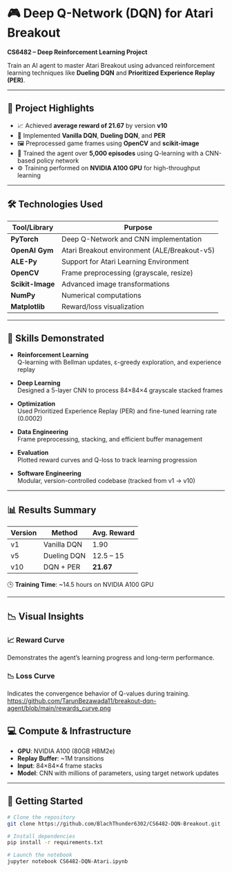 # 🎮 Deep Q-Network (DQN) for Atari Breakout  
**CS6482 – Deep Reinforcement Learning Project**

Train an AI agent to master Atari Breakout using advanced reinforcement learning techniques like **Dueling DQN** and **Prioritized Experience Replay (PER)**.

---

## 🚀 Project Highlights

- 📈 Achieved **average reward of 21.67** by version **v10**
- 🧠 Implemented **Vanilla DQN**, **Dueling DQN**, and **PER**
- 🖼️ Preprocessed game frames using **OpenCV** and **scikit-image**
- 🧪 Trained the agent over **5,000 episodes** using Q-learning with a CNN-based policy network
- ⚙️ Training performed on **NVIDIA A100 GPU** for high-throughput learning

---

## 🛠️ Technologies Used

| Tool/Library     | Purpose                                       |
|------------------|-----------------------------------------------|
| **PyTorch**       | Deep Q-Network and CNN implementation         |
| **OpenAI Gym**    | Atari Breakout environment (ALE/Breakout-v5) |
| **ALE-Py**        | Support for Atari Learning Environment        |
| **OpenCV**        | Frame preprocessing (grayscale, resize)      |
| **Scikit-Image**  | Advanced image transformations                |
| **NumPy**         | Numerical computations                        |
| **Matplotlib**    | Reward/loss visualization                     |

---

## 🧠 Skills Demonstrated

- **Reinforcement Learning**  
  Q-learning with Bellman updates, ε-greedy exploration, and experience replay

- **Deep Learning**  
  Designed a 5-layer CNN to process 84×84×4 grayscale stacked frames

- **Optimization**  
  Used Prioritized Experience Replay (PER) and fine-tuned learning rate (0.0002)

- **Data Engineering**  
  Frame preprocessing, stacking, and efficient buffer management

- **Evaluation**  
  Plotted reward curves and Q-loss to track learning progression

- **Software Engineering**  
  Modular, version-controlled codebase (tracked from v1 → v10)

---

## 📊 Results Summary

| Version | Method         | Avg. Reward |
|---------|----------------|-------------|
| v1      | Vanilla DQN    | 1.90        |
| v5      | Dueling DQN    | 12.5 – 15   |
| v10     | DQN + PER      | **21.67**   |

🕒 **Training Time**: ~14.5 hours on NVIDIA A100 GPU

---

## 📉 Visual Insights

### 📈 Reward Curve  
Demonstrates the agent’s learning progress and long-term performance.

### 📉 Loss Curve  
Indicates the convergence behavior of Q-values during training.
https://github.com/TarunBezawada11/breakout-dqn-agent/blob/main/rewards_curve.png
## 💻 Compute & Infrastructure

- **GPU**: NVIDIA A100 (80GB HBM2e)
- **Replay Buffer**: ~1M transitions
- **Input**: 84×84×4 frame stacks
- **Model**: CNN with millions of parameters, using target network updates

---

## 🔧 Getting Started

```bash
# Clone the repository
git clone https://github.com/BlachThunder6302/CS6482-DQN-Breakout.git

# Install dependencies
pip install -r requirements.txt

# Launch the notebook
jupyter notebook CS6482-DQN-Atari.ipynb
